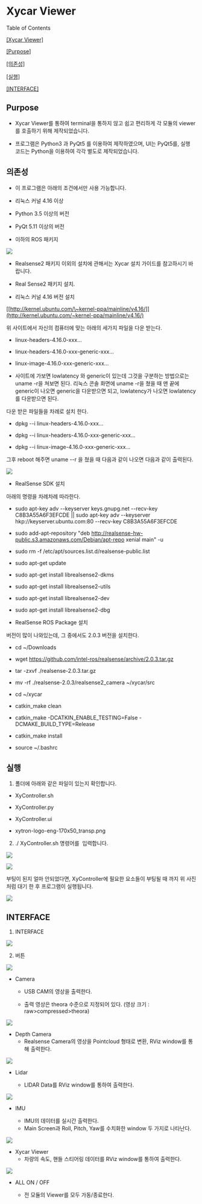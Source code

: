 Xycar Viewer  
=============

Table of Contents

[[Xycar Viewer]](#xycar-viewer)

[[Purpose]](#purpose)

[[의존성]](#의존성)

[[실행]](#실행)

[[INTERFACE]](#interface)



Purpose 
--------

-   Xycar Viewer를 통하여 terminal을 통하지 않고 쉽고 편리하게 각 모듈의
    viewer를 호출하기 위해 제작되었습니다.

-   프로그램은 Python3 과 PyQt5 를 이용하여 제작하였으며, UI는 PyQt5를,
    실행 코드는 Python을 이용하여 각각 별도로 제작되었습니다.

의존성
------

-   이 프로그램은 아래의 조건에서만 사용 가능합니다.

<!-- -->

-   리눅스 커널 4.16 이상

-   Python 3.5 이상의 버전

-   PyQt 5.11 이상의 버전

-   이하의 ROS 패키지

![](https://user-images.githubusercontent.com/44761194/49775238-d9466580-fd3a-11e8-8aba-efb131565c42.png)

<!-- -->

-   Realsense2 패키지 이외의 설치에 관해서는 Xycar 설치 가이드를 참고하시기 바랍니다.

<!-- -->

-   Real Sense2 패키지 설치.

<!-- -->

-   리눅스 커널 4.16 버전 설치

[[http://kernel.ubuntu.com/\~kernel-ppa/mainline/v4.16/]](http://kernel.ubuntu.com/~kernel-ppa/mainline/v4.16/)

위 사이트에서 자신의 컴퓨터에 맞는 아래의 세가지 파일을 다운 받는다.

-   linux-headers-4.16.0-xxx...

-   linux-headers-4.16.0-xxx-generic-xxx...

-   linux-image-4.16.0-xxx-generic-xxx...

<!-- -->

-   사이트에 가보면 lowlatency 와 generic이 있는데 그것을 구분하는
    방법으로는 uname -r을 쳐보면 된다. 리눅스 콘솔 화면에 uname -r을
    쳤을 때 맨 끝에 generic이 나오면 generic을 다운받으면 되고,
    lowlatency가 나오면 lowlatency를 다운받으면 된다.

다운 받은 파일들을 차례로 설치 한다.

-   dpkg --i linux-headers-4.16.0-xxx...

-   dpkg --i linux-headers-4.16.0-xxx-generic-xxx...

-   dpkg --i linux-image-4.16.0-xxx-generic-xxx...

그후 reboot 해주면 uname --r 을 쳤을 때 다음과 같이 나오면 다음과 같이
출력된다.

![](https://user-images.githubusercontent.com/44761194/49775244-dea3b000-fd3a-11e8-94d5-40130daca701.png)

-   RealSense SDK 설치

아래의 명령을 차례차례 따라한다.

-   sudo apt-key adv \--keyserver keys.gnupg.net \--recv-key
    C8B3A55A6F3EFCDE \|\| sudo apt-key adv \--keyserver
    hkp://keyserver.ubuntu.com:80 --recv-key C8B3A55A6F3EFCDE

-   sudo add-apt-repository \"deb
    http://realsense-hw-public.s3.amazonaws.com/Debian/apt-repo xenial
    main\" -u

-   sudo rm -f /etc/apt/sources.list.d/realsense-public.list

-   sudo apt-get update

-   sudo apt-get install librealsense2-dkms

-   sudo apt-get install librealsense2-utils

-   sudo apt-get install librealsense2-dev

-   sudo apt-get install librealsense2-dbg

<!-- -->

-   RealSense ROS Package 설치

버전이 많이 나와있는데, 그 중에서도 2.0.3 버전을 설치한다.

-   cd \~/Downloads

-   wget https://github.com/intel-ros/realsense/archive/2.0.3.tar.gz

-   tar -zxvf ./realsense-2.0.3.tar.gz

-   mv -rf ./realsense-2.0.3/realsense2\_camera \~/xycar/src

-   cd \~/xycar

-   catkin\_make clean

-   catkin\_make -DCATKIN\_ENABLE\_TESTING=False
    -DCMAKE\_BUILD\_TYPE=Release

-   catkin\_make install

-   source \~/.bashrc

실행
----

1)  폴더에 아래와 같은 파일이 있는지 확인합니다.

- XyController.sh

- XyController.py

- XyController.ui

- xytron-logo-eng-170x50\_transp.png


2)  ./ XyController.sh 명령어를
​    입력합니다.

![](https://user-images.githubusercontent.com/44761194/49775247-e1060a00-fd3a-11e8-8926-12cdf785816b.png)

![](https://user-images.githubusercontent.com/44761194/49775250-e400fa80-fd3a-11e8-8d33-f06d539703ca.png)

부팅이 된지 얼마 안되었다면,
XyController에 필요한 요소들이 부팅될 때 까지 위 사진처럼 대기 한 후
프로그램이 실행됩니다.

![](https://user-images.githubusercontent.com/44761194/49775282-0430b980-fd3b-11e8-8732-3dde07ed885f.png)


INTERFACE
---------

1)  INTERFACE

![](https://user-images.githubusercontent.com/44761194/49775252-e7948180-fd3a-11e8-80bb-60a22e46e17e.png)

2)  버튼





![](https://user-images.githubusercontent.com/44761194/49775261-ee22f900-fd3a-11e8-8ffc-cdb99a0f6205.png)

- Camera

  - USB CAM의 영상을 출력한다.

  - 출력 영상은 theora 수준으로 지정되어 있다.  (영상 크기 : raw\>compressed\>theora)



![](https://user-images.githubusercontent.com/44761194/49775268-f24f1680-fd3a-11e8-8dbd-11d6c246f701.png)



-   Depth Camera
    -   Realsense Camera의 영상을 Pointcloud 형태로 변환, RViz window를 통해 출력한다.



![](https://user-images.githubusercontent.com/44761194/49775270-f5e29d80-fd3a-11e8-8ce6-0e960a066a07.png)



- Lidar

  -   LIDAR Data를 RViz window를 통하여 출력한다.



![](https://user-images.githubusercontent.com/44761194/49775273-fa0ebb00-fd3a-11e8-8248-2bbca0191551.png)

- IMU

  -   IMU의 데이터를 실시간 출력한다.
  -   Main Screen과 Roll, Pitch, Yaw를 수치화한 window 두 가지로 나타난다.



![](https://user-images.githubusercontent.com/44761194/49775276-fda24200-fd3a-11e8-8278-adf6d77a34a8.png)

- Xycar Viewer
  - 차량의 속도, 핸들 스티어링 데이터를 RViz window를 통하여 출력한다.



![](https://user-images.githubusercontent.com/44761194/49775279-009d3280-fd3b-11e8-8755-b40865692f54.png)



-   ALL ON / OFF

    -   전 모듈의 Viewer를 모두 가동/종료한다.

